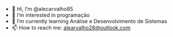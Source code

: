 - 👋 Hi, I’m @alecarvalho85
- 👀 I’m interested in programação
- 🌱 I’m currently learning Análise e Desenvolvimento de Sistemas
- 📫 How to reach me: alearvalho28@outlook.com

<!---
alecarvalho85/alecarvalho85 is a ✨ special ✨ repository because its `README.md` (this file) appears on your GitHub profile.
You can click the Preview link to take a look at your changes
